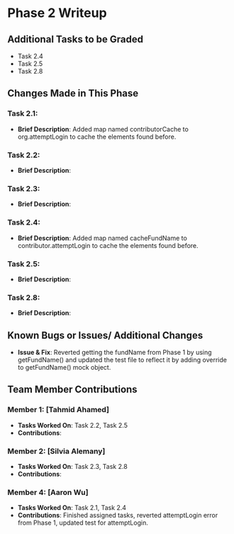 # Phase 2 Writeup

## Additional Tasks to be Graded
- Task 2.4
- Task 2.5
- Task 2.8

## Changes Made in This Phase

### Task 2.1:
- **Brief Description**: Added map named contributorCache to org.attemptLogin to cache the elements found before.
  
### Task 2.2:
- **Brief Description**:
  
### Task 2.3:
- **Brief Description**:

### Task 2.4:
- **Brief Description**: Added map named cacheFundName to contributor.attemptLogin to cache the elements found before.
  
### Task 2.5:
- **Brief Description**:
  
### Task 2.8:
- **Brief Description**: 

## Known Bugs or Issues/ Additional Changes
- **Issue & Fix**: Reverted getting the fundName from Phase 1 by using getFundName() and updated the test file to reflect it by adding override to getFundName() mock object.

## Team Member Contributions
### Member 1: [Tahmid Ahamed]
- **Tasks Worked On**: Task 2.2, Task 2.5
- **Contributions**:

### Member 2: [Silvia Alemany] 
- **Tasks Worked On**: Task 2.3, Task 2.8
- **Contributions**: 

### Member 4: [Aaron Wu]
- **Tasks Worked On**: Task 2.1, Task 2.4
- **Contributions**: Finished assigned tasks, reverted attemptLogin error from Phase 1, updated test for attemptLogin.
